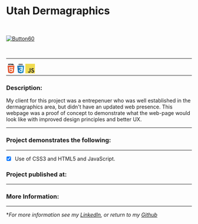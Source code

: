 # Utah Dermagraphics

<br>

[![Button60](https://user-images.githubusercontent.com/11747875/141830662-1a4c61c7-1c7a-4f61-b818-c3d82b52af20.png)](https://trrapp12.github.io/utahdermagraphics/)


<br>

---

<img align="left" alt="HTML5" width="26px" src="https://raw.githubusercontent.com/github/explore/80688e429a7d4ef2fca1e82350fe8e3517d3494d/topics/html/html.png" />
<img align="left" alt="CSS3" width="26px" src="https://raw.githubusercontent.com/github/explore/80688e429a7d4ef2fca1e82350fe8e3517d3494d/topics/css/css.png" />
<img align="left" alt="JavaScript" width="26px" src="https://raw.githubusercontent.com/github/explore/80688e429a7d4ef2fca1e82350fe8e3517d3494d/topics/javascript/javascript.png" />
<br>

---

### Description:

My client for this project was a entrepenuer who was well established in the dermagraphics area, but didn't have an updated web presence.  This webpage was a proof of concept to demonstrate what the web-page would look like with improved design principles and better UX.

---

### Project demonstrates the following:
---

- [x] Use of CSS3 and HTML5 and JavaScript.

### Project published at: 
---


### More Information:
---

\**For more information see my [LinkedIn](https://www.linkedin.com/in/trevor-rapp-042a1037), or return to my [Github](https://github.com/trrapp12)*

